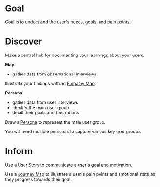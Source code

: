 # Goal

Goal is to understand the user's needs, goals, and pain points.

# Discover

Make a central hub for documenting your learnings about your users. 

**Map**

- gather data from observational interviews

Illustrate your findings with an [Empathy Map](Tooling/Empathy%20Map.md).

**Persona**

- gather data from user interviews
- identify the main user group
- detail their goals and frustrations

Draw a [Persona](Tooling/Persona.md) to represent the main user group.

You will need multiple personas to capture various key user groups.

# Inform

Use a [User Story](Tooling/User%20Story.md) to communicate a user's goal and motivation.

Use a [Journey Map](Tooling/Journey%20Map.md) to illustrate a user's pain points and emotional state as they progress towards their goal.

